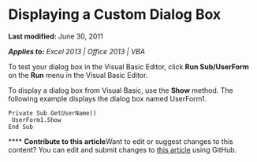 
# Displaying a Custom Dialog Box

 **Last modified:** June 30, 2011

 _**Applies to:** Excel 2013 | Office 2013 | VBA_

To test your dialog box in the Visual Basic Editor, click  **Run Sub/UserForm** on the **Run** menu in the Visual Basic Editor.

To display a dialog box from Visual Basic, use the  **Show** method. The following example displays the dialog box named UserForm1.



```
Private Sub GetUserName() 
 UserForm1.Show 
End Sub
```


****   **Contribute to this article**Want to edit or suggest changes to this content? You can edit and submit changes to  [this article](https://github.com/jhershey00/VBA_Excel_Test/OpenXMLCon/articles/75f7a1f2-3682-fca1-320b-a5bd5d65158b.md) using GitHub.


